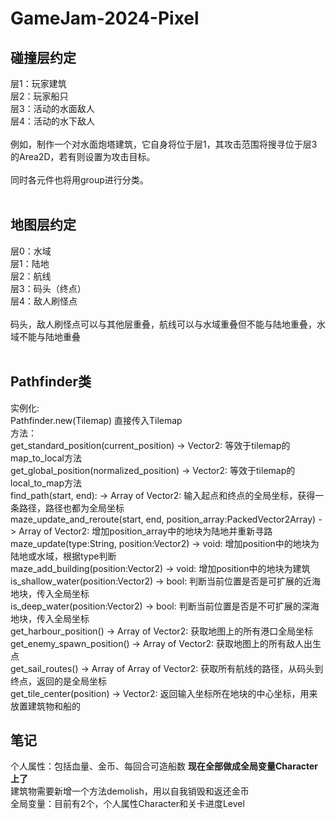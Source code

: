 # GameJam-2024-Pixel
 
## 碰撞层约定
层1：玩家建筑</br>
层2：玩家船只</br>
层3：活动的水面敌人</br>
层4：活动的水下敌人</br>
</br>
例如，制作一个对水面炮塔建筑，它自身将位于层1，其攻击范围将搜寻位于层3的Area2D，若有则设置为攻击目标。</br>
</br>
同时各元件也将用group进行分类。</br>
</br>
## 地图层约定
层0：水域</br>
层1：陆地</br>
层2：航线</br>
层3：码头（终点）</br>
层4：敌人刷怪点</br>
</br>
码头，敌人刷怪点可以与其他层重叠，航线可以与水域重叠但不能与陆地重叠，水域不能与陆地重叠</br>
</br>
## Pathfinder类</br>
实例化: </br>
Pathfinder.new(Tilemap) 直接传入Tilemap</br>
方法：</br>
get_standard_position(current_position) -> Vector2: 等效于tilemap的map_to_local方法</br>
get_global_position(normalized_position) -> Vector2: 等效于tilemap的local_to_map方法</br>
find_path(start, end): -> Array of Vector2: 输入起点和终点的全局坐标，获得一条路径，路径也都为全局坐标</br>
maze_update_and_reroute(start, end, position_array:PackedVector2Array) -> Array of Vector2: 增加position_array中的地块为陆地并重新寻路</br>
maze_update(type:String, position:Vector2) -> void: 增加position中的地块为陆地或水域，根据type判断</br>
maze_add_building(position:Vector2) -> void: 增加position中的地块为建筑</br>
is_shallow_water(position:Vector2) -> bool: 判断当前位置是否是可扩展的近海地块，传入全局坐标</br>
is_deep_water(position:Vector2) -> bool: 判断当前位置是否是不可扩展的深海地块，传入全局坐标</br>
get_harbour_position() -> Array of Vector2: 获取地图上的所有港口全局坐标</br>
get_enemy_spawn_position() -> Array of Vector2: 获取地图上的所有敌人出生点</br>
get_sail_routes() -> Array of Array of Vector2: 获取所有航线的路径，从码头到终点，返回的是全局坐标</br>
get_tile_center(position) -> Vector2: 返回输入坐标所在地块的中心坐标，用来放置建筑物和船的</br>

## 笔记</br>
个人属性：包括血量、金币、每回合可造船数 **现在全部做成全局变量Character上了**</br>
建筑物需要新增一个方法demolish，用以自我销毁和返还金币</br>
全局变量：目前有2个，个人属性Character和关卡进度Level</br>
